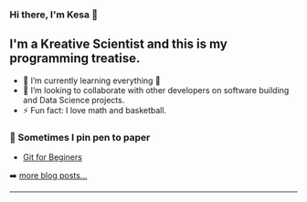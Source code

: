 ### Hi there, I'm Kesa 👋


## I'm a Kreative Scientist and this is my programming treatise.

- 🌱 I’m currently learning everything 🤣
- 👯 I’m looking to collaborate with other developers on software building and Data Science projects.
- ⚡ Fun fact: I love math and basketball.


### 📕 Sometimes I pin pen to paper 

<!-- BLOG-POST-LIST:START -->
- [Git for Beginers](https://kesaz.medium.com/git-finally-made-sense-2f46e6f6b4bb)
<!-- BLOG-POST-LIST:END -->

➡️ [more blog posts...](https://kesaz.medium.com/)

---

